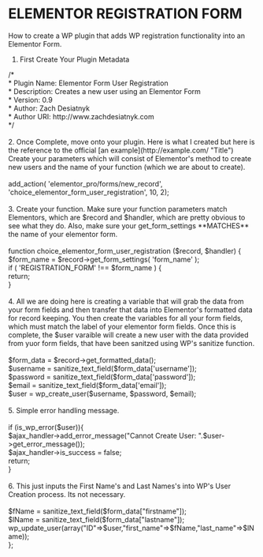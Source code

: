 # ELEMENTOR REGISTRATION FORM
How to create a WP plugin that adds WP registration functionality into an Elementor Form.

1. First Create Your Plugin Metadata <br>

<?php<br> 
/*<br>
 * Plugin Name: Elementor Form User Registration<br>
 * Description: Creates a new user using an Elementor Form<br>
 * Version: 0.9<br>
 * Author: Zach Desiatnyk<br>
 * Author URI: http://www.zachdesiatnyk.com<br>
 */ <br><br>
 
2. Once Complete, move onto your plugin. Here is what I created but here is the reference to the official [an example](http://example.com/ "Title") Create your parameters which will consist of Elementor's method to create new users and the name of your function (which we are about to create). <br><br>

add_action( 'elementor_pro/forms/new_record', 'choice_elementor_form_user_registration', 10, 2);<br><br>

3. Create your function. Make sure your function parameters match Elementors, which are $record and $handler, which are pretty obvious to see what they do. Also, make sure your get_form_settings **MATCHES** the name of your elementor form.<br><br>

function choice_elementor_form_user_registration ($record, $handler) {<br>
    $form_name = $record->get_form_settings( 'form_name' );<br>

    if ( 'REGISTRATION_FORM' !== $form_name ) {<br>
        return;<br>
    }<br><br>
    
4. All we are doing here is creating a variable that will grab the data from your form fields and then transfer that data into Elementor's formatted data for record keeping. You then create the variables for all your form fields, which must match the label of your elementor form fields. Once this is complete, the $user varaible will create a new user with the data provided from yuor form fields, that have been sanitzed using WP's sanitize function.<br><br>

    $form_data = $record->get_formatted_data();<br>
     $username = sanitize_text_field($form_data['username']);<br>
    $password = sanitize_text_field($form_data['password']);<br>
    $email = sanitize_text_field($form_data['email']);<br>
    $user = wp_create_user($username, $password, $email);<br><br>

  5. Simple error handling message.<br><br>
  
    if (is_wp_error($user)){ <br>
        $ajax_handler->add_error_message("Cannot Create User: ".$user->get_error_message());<br>
        $ajax_handler->is_success = false;<br>
        return;<br>
    }<br><br>
    
  6. This just inputs the First Name's and Last Names's into WP's User Creation process. Its not necessary.<br><br>

    $fName = sanitize_text_field($form_data["firstname"]);<br>
    $lName = sanitize_text_field($form_data["lastname"]);<br>
    wp_update_user(array("ID"=>$user,"first_name"=>$fName,"last_name"=>$lName));<br>
};
